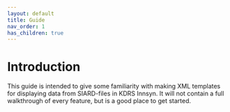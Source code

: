 ```yaml
---
layout: default
title: Guide
nav_order: 1
has_children: true
---
```


# Introduction

This guide is intended to give some familiarity with making XML templates for displaying data from SIARD-files in KDRS Innsyn. It will not contain a full walkthrough of every feature, but is a good place to get started.